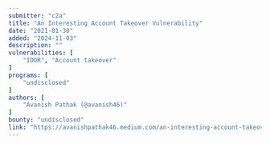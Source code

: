 ```yaml
---
submitter: "c2a"
title: "An Interesting Account Takeover Vulnerability"
date: "2021-01-30"
added: "2024-11-03"
description: ""
vulnerabilities: [
    "IDOR", "Account takeover"
]
programs: [
    "undisclosed"
]
authors: [
    "Avanish Pathak (@avanish46)"
]
bounty: "undisclosed"
link: "https://avanishpathak46.medium.com/an-interesting-account-takeover-vulnerability-a1fbec0e01a"
---
```




